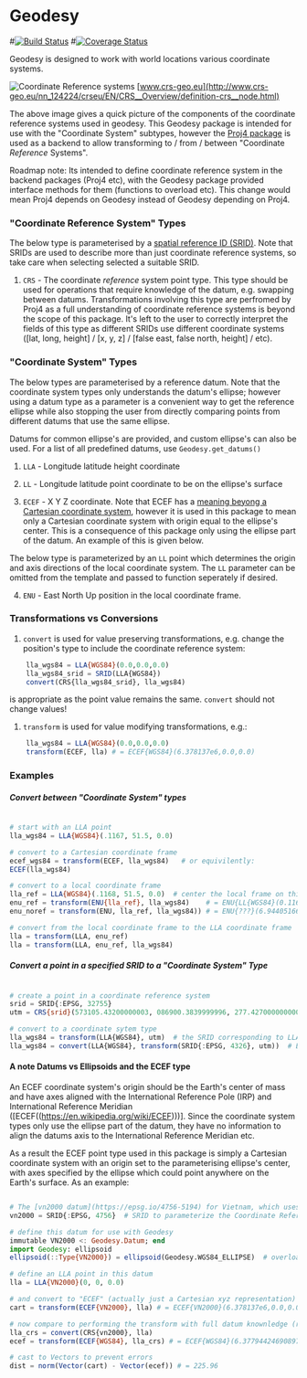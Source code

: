 # Geodesy

#[![Build Status](https://travis-ci.org/JuliaGeo/Geodesy.jl.svg?branch=master)](https://travis-ci.org/JuliaGeo/Geodesy.jl)
#[![Coverage Status](http://img.shields.io/coveralls/JuliaGeo/Geodesy.jl.svg)](https://coveralls.io/r/JuliaGeo/Geodesy.jl)

Geodesy is designed to work with world locations various coordinate systems. 

![Coordinate Reference systems](http://www.crs-geo.eu/SharedDocs/Bilder/CRS/schema-crs-datum-cs,property=default.gif)
[www.crs-geo.eu](http://www.crs-geo.eu/nn_124224/crseu/EN/CRS__Overview/definition-crs__node.html)

The above image gives a quick picture of the components of the coordinate reference systems used in geodesy.  This Geodesy package is intended for use with the "Coordinate System" subtypes, however the [Proj4 package](https://github.com/FugroRoames/Proj4.jl) is used as a backend to allow transforming to / from / between "Coordinate _Reference_ Systems". 

Roadmap note: Its intended to define coordinate reference system in the backend packages (Proj4 etc), with the Geodesy package provided interface methods for them (functions to overload etc).  This change would mean Proj4 depends on Geodesy instead of Geodesy depending on Proj4.

### "Coordinate Reference System" Types

The below type is parameterised by a [spatial reference ID (SRID)](https://en.wikipedia.org/wiki/SRID). Note that SRIDs are used to describe more than just coordinate reference systems, so take care when selecting selected a suitable SRID.

1. `CRS` - The coordinate _reference_ system point type.  This type should be used for operations that require knowledge of the datum, e.g. swapping between datums. Transformations involving this type are perfromed by Proj4 as a full understanding of coordinate reference systems is beyond the scope of this package. It's left to the user to correctly interpret the fields of this type as different SRIDs use different coordinate systems ([lat, long, height] / [x, y, z] / [false east, false north, height] / etc).


### "Coordinate System" Types

The below types are parameterised by a reference datum. Note that the coordinate system types only understands the datum's ellipse; however using a datum type as a parameter is a convenient way to get the reference ellipse while also stopping the user from directly comparing points from different datums that use the same ellipse.

Datums for common ellipse's are provided, and custom ellipse's can also be used. For a list of all predefined datums, use `Geodesy.get_datums()`

1. `LLA`   - Longitude latitude height coordinate

2. `LL`    - Longitude latitude point coordinate to be on the ellipse's surface

3. `ECEF`  - X Y Z coordinate.  Note that ECEF has a [meaning beyong a Cartesian coordinate system](https://en.wikipedia.org/wiki/ECEF), however it is used in this package to mean only a Cartesian coordinate system with origin equal to the ellipse's center.  This is a consequence of this package only using the ellipse part of the datum.  An example of this is given below.


The below type is parameterized by an `LL` point which determines the origin and axis directions of the local coordinate system.  The `LL` parameter can be omitted from the template and passed to function seperately if desired.

4. `ENU`   - East North Up position in the local coordinate frame.


### Transformations vs Conversions

1. `convert` is used for value preserving transformations, e.g. change the position's type to include the coordinate reference system:
```julia
	lla_wgs84 = LLA{WGS84}(0.0,0.0,0.0)
	lla_wgs84_srid = SRID(LLA{WGS84})
	convert(CRS{lla_wgs84_srid}, lla_wgs84) 
```
is appropriate as the point value remains the same.  `convert` should not change values!

1. `transform` is used for value modifying transformations, e.g.:
```julia
	lla_wgs84 = LLA{WGS84}(0.0,0.0,0.0)
	transform(ECEF, lla) # = ECEF{WGS84}(6.378137e6,0.0,0.0)
```


### Examples

##### Convert between "Coordinate System" types

```julia

# start with an LLA point
lla_wgs84 = LLA{WGS84}(.1167, 51.5, 0.0)

# convert to a Cartesian coordinate frame
ecef_wgs84 = transform(ECEF, lla_wgs84)   # or equivilently:
ECEF(lla_wgs84)

# convert to a local coordinate frame
lla_ref = LLA{WGS84}(.1168, 51.5, 0.0)  # center the local frame on this point
enu_ref = transform(ENU{lla_ref}, lla_wgs84)    # = ENU{LL{WGS84}(0.1167,51.5)}(6.944051663969915,4.742430141962267e-6,-3.772299267203877e-6)
enu_noref = transform(ENU, lla_ref, lla_wgs84)) # = ENU{???}(6.944051663969915,4.742430141962267e-6,-3.772299267203877e-6)

# convert from the local coordinate frame to the LLA coordinate frame
lla = transform(LLA, enu_ref)
lla = transform(LLA, enu_ref, lla_wgs84)
```



##### Convert a point in a specified SRID to a "Coordinate System" Type

```julia

# create a point in a coordinate reference system
srid = SRID{:EPSG, 32755}    													# WGS84 datum [UTM](https://en.wikipedia.org/wiki/Universal_Transverse_Mercator_coordinate_system) zone 55 South
utm = CRS{srid}(573105.43200000003, 086900.3839999996, 277.42700000000002) 		# a point in the above zone

# convert to a coordinate sytem type
lla_wgs84 = transform(LLA{WGS84}, utm)  # the SRID corresponding to LLA{WGS84} is known to Geodesy (see known_srids.jl).  Otherwise, 
lla_wgs84 = convert(LLA{WGS84}, transform(SRID{:EPSG, 4326}, utm))  # EPSG4326 is SRID for for the WGS84 LLA coordinate reference system

```


#### A note Datums vs Ellipsoids and the ECEF type

An ECEF coordinate system's origin should be the Earth's center of mass and have axes aligned with the International Reference Pole (IRP) and International Reference Meridian ([ECEF((https://en.wikipedia.org/wiki/ECEF)))].  Since the coordinate system types only use the ellipse part of the datum, they have no information to align the datums axis to the International Reference Meridian etc. 

As a result the ECEF point type used in this package is simply a Cartesian coordinate system with an origin set to the parameterising ellipse's center, with axes specified by the ellipse which could point anywhere on the Earth's surface.  As an example: 


```julia

# The [vn2000 datum](https://epsg.io/4756-5194) for Vietnam, which uses the WGS84 ellipsoid
vn2000 = SRID{:EPSG, 4756}  # SRID to parameterize the Coordinate Reference System

# define this datum for use with Geodesy
immutable VN2000 <: Geodesy.Datum; end
import Geodesy: ellipsoid
ellipsoid(::Type{VN2000}) = ellipsoid(Geodesy.WGS84_ELLIPSE)  # overload the function which retrieves the datum's ellipsoid

# define an LLA point in this datum
lla = LLA{VN2000}(0, 0, 0.0)

# and convert to "ECEF" (actually just a Cartesian xyz representation)
cart = transform(ECEF{VN2000}, lla) # = ECEF{VN2000}(6.378137e6,0.0,0.0)

# now compare to performing the transform with full datum knownledge (remembering VN2000 uses the WGS84 ellipsoid)
lla_crs = convert(CRS{vn2000}, lla)
ecef = transform(ECEF{WGS84}, lla_crs) # = ECEF{WGS84}(6.377944246908978e6,-39.27841102745324,-111.1865389593214)

# cast to Vectors to prevent errors
dist = norm(Vector(cart) - Vector(ecef)) # = 225.96


```







```



